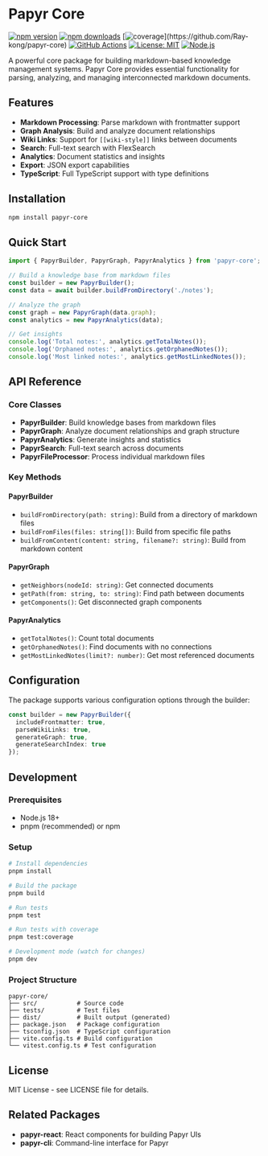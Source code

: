 # Papyr Core

[![npm version](https://img.shields.io/npm/v/papyr-core.svg)](https://www.npmjs.com/package/papyr-core)
[![npm downloads](https://img.shields.io/npm/dm/papyr-core.svg)](https://www.npmjs.com/package/papyr-core)
[![coverage](https://img.shields.io/badge/coverage-98.1%25-brightgreen?logo=vitest[![coverage](https://img.shields.io/badge/coverage-99.3%25-brightgreen?logo=vitest[![coverage](https://img.shields.io/badge/coverage-98.0%25-brightgreen?logo=vitest[![coverage](https://img.shields.io/badge/coverage-96.9%25-brightgreen?logo=vitest[![coverage](https://img.shields.io/badge/coverage-95.6%25-brightgreen?logo=vitest[![coverage](https://img.shields.io/badge/coverage-95.9%25-brightgreen?logo=vitest[![coverage](https://img.shields.io/badge/coverage-82.4%25-green?logo=vitest[![coverage](https://img.shields.io/badge/coverage-80.2%25-green?logo=vitest[![coverage](https://img.shields.io/badge/coverage-81.1%25-green?logo=vitest[![coverage](https://img.shields.io/badge/coverage-83.9%25-green?logo=vitest&style=flat)](https://github.com/Ray-kong/papyr-core)style=flat)](https://github.com/Ray-kong/papyr-core)style=flat)](https://github.com/Ray-kong/papyr-core)style=flat)](https://github.com/Ray-kong/papyr-core)style=flat)](https://github.com/Ray-kong/papyr-core)style=flat)](https://github.com/Ray-kong/papyr-core)style=flat)](https://github.com/Ray-kong/papyr-core)style=flat)](https://github.com/Ray-kong/papyr-core)style=flat)](https://github.com/Ray-kong/papyr-core)style=flat)](https://github.com/Ray-kong/papyr-core)
[![GitHub Actions](https://img.shields.io/github/actions/workflow/status/Ray-kong/papyr-core/test-and-coverage.yml?branch=main)](https://github.com/Ray-kong/papyr-core/actions/workflows/test-and-coverage.yml)
[![License: MIT](https://img.shields.io/badge/License-MIT-yellow.svg)](https://opensource.org/licenses/MIT)
[![Node.js](https://img.shields.io/badge/node-%3E%3D18.0.0-brightgreen.svg)](https://nodejs.org/)

A powerful core package for building markdown-based knowledge management systems. Papyr Core provides essential functionality for parsing, analyzing, and managing interconnected markdown documents.

## Features

- **Markdown Processing**: Parse markdown with frontmatter support
- **Graph Analysis**: Build and analyze document relationships
- **Wiki Links**: Support for `[[wiki-style]]` links between documents
- **Search**: Full-text search with FlexSearch
- **Analytics**: Document statistics and insights
- **Export**: JSON export capabilities
- **TypeScript**: Full TypeScript support with type definitions

## Installation

```bash
npm install papyr-core
```

## Quick Start

```typescript
import { PapyrBuilder, PapyrGraph, PapyrAnalytics } from 'papyr-core';

// Build a knowledge base from markdown files
const builder = new PapyrBuilder();
const data = await builder.buildFromDirectory('./notes');

// Analyze the graph
const graph = new PapyrGraph(data.graph);
const analytics = new PapyrAnalytics(data);

// Get insights
console.log('Total notes:', analytics.getTotalNotes());
console.log('Orphaned notes:', analytics.getOrphanedNotes());
console.log('Most linked notes:', analytics.getMostLinkedNotes());
```

## API Reference

### Core Classes

- **PapyrBuilder**: Build knowledge bases from markdown files
- **PapyrGraph**: Analyze document relationships and graph structure
- **PapyrAnalytics**: Generate insights and statistics
- **PapyrSearch**: Full-text search across documents
- **PapyrFileProcessor**: Process individual markdown files

### Key Methods

#### PapyrBuilder
- `buildFromDirectory(path: string)`: Build from a directory of markdown files
- `buildFromFiles(files: string[])`: Build from specific file paths
- `buildFromContent(content: string, filename?: string)`: Build from markdown content

#### PapyrGraph
- `getNeighbors(nodeId: string)`: Get connected documents
- `getPath(from: string, to: string)`: Find path between documents
- `getComponents()`: Get disconnected graph components

#### PapyrAnalytics
- `getTotalNotes()`: Count total documents
- `getOrphanedNotes()`: Find documents with no connections
- `getMostLinkedNotes(limit?: number)`: Get most referenced documents

## Configuration

The package supports various configuration options through the builder:

```typescript
const builder = new PapyrBuilder({
  includeFrontmatter: true,
  parseWikiLinks: true,
  generateGraph: true,
  generateSearchIndex: true
});
```

## Development

### Prerequisites

- Node.js 18+
- pnpm (recommended) or npm

### Setup

```bash
# Install dependencies
pnpm install

# Build the package
pnpm build

# Run tests
pnpm test

# Run tests with coverage
pnpm test:coverage

# Development mode (watch for changes)
pnpm dev
```

### Project Structure

```
papyr-core/
├── src/           # Source code
├── tests/         # Test files
├── dist/          # Built output (generated)
├── package.json   # Package configuration
├── tsconfig.json  # TypeScript configuration
├── vite.config.ts # Build configuration
└── vitest.config.ts # Test configuration
```

## License

MIT License - see LICENSE file for details.

## Related Packages

- **papyr-react**: React components for building Papyr UIs
- **papyr-cli**: Command-line interface for Papyr
